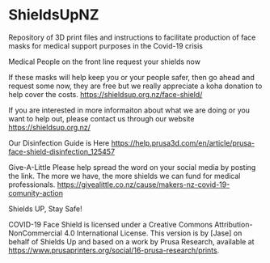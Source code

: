# ShieldsUpNZ
Repository of 3D print files and instructions to facilitate production of face masks for medical support purposes in the Covid-19 crisis

Medical People on the front line request your shields now

If these masks will help keep you or your people safer, then go ahead and request some now, they are free but we really appreciate a koha donation to help cover the costs.
https://shieldsup.org.nz/face-shield/

If you are interested in more informaiton about what we are doing or you want to help out, please contact us through our website https://shieldsup.org.nz/

Our Disinfection Guide is Here
https://help.prusa3d.com/en/article/prusa-face-shield-disinfection_125457

Give-A-Little
Please help spread the word on your social media by posting the link. The more we have, the more shields we can fund for medical professionals.
https://givealittle.co.nz/cause/makers-nz-covid-19-comunity-action

Shields UP, Stay Safe!

COVID-19 Face Shield is licensed under a Creative Commons Attribution-NonCommercial 4.0 International License. This version is by [Jase] on behalf of Shields Up and based on a work by Prusa Research, available at https://www.prusaprinters.org/social/16-prusa-research/prints.
